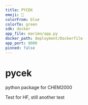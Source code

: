 ```yaml
---
title: PYCEK
emoji: 🧪
colorFrom: blue
colorTo: green
sdk: docker
app_file: marimo/app.py
docker_path: deployment/Dockerfile
app_port: 8000
pinned: false
---
```


# pycek
python package for CHEM2000

Test for HF, still another test
